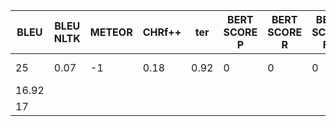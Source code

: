 | BLEU 	| BLEU NLTK 	| METEOR 	| CHRf++ 	| ter  	| BERT SCORE P 	| BERT SCORE R 	| BERT SCORE F1 	| MODEL    	| LANG 	  |
|------	|-----------	|--------	|--------	|------	|--------------	|--------------	|---------------	|----------	|------	  |
| 25  	| 0.07      	| -1     	| 0.18   	| 0.92 	| 0            	| 0            	| 0             	| MBART-PT 	| PT   	  |
| 16.92 |           	|        	|        	|      	|              	|              	|               	|          	| PT_Train| 
| 17    |           	|        	|        	|      	|              	|              	|               	|          	| PT_DEV  | 
